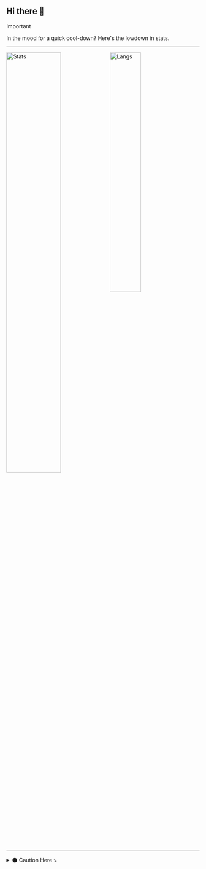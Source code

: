 ## Hi there 👋

> [!IMPORTANT]
> In the mood for a quick cool-down? Here's the lowdown in stats.


<hr>

<a href="https://www.linkedin.com/in/muhdaliyan/" target="_blank">
  <img alt="Stats" align="left" width="53%" src="https://github-readme-stats.vercel.app/api?username=muhdaliyan&show_icons=true&theme=dark"/>
</a>

<a href="https://www.linkedin.com/in/muhdaliyan/" target="_blank">
  <img alt="Langs" align="left" width="40%" src="https://github-readme-stats.vercel.app/api/top-langs/?username=muhdaliyan&layout=compact&show_icons=true&theme=dark"/>
</a>

<br clear="left">
<hr>
<details>

<summary> ⚫ Caution Here ⤵️ </summary>

## About Me

An ML/AI Developer and proficient programmer specializing in modern machine learning and artificial intelligence applications.
Formerly adept in diverse domains including Web Development, Game Development, Shopify Development, and Graphic Design.
Leveraging a robust background in programming, I'm passionate about crafting innovative solutions that merge technology with creativity.

[You wanna check my Linkdlin](https://www.linkedin.com/in/muhdaliyan/)

- [ ] Ummm i can ...
- [x] Python
- [x] Django
- [x] sklearn
- [x] tensorflow
- [x] etc
<br>

> Can decipher data like a detective decodes cryptic clues, except I don't need a magnifying glass, just a powerful computer and a cup of coffee. ☕


```ruby
   print("Strive for progress, not perfection.")
```

</details>
<!--
to add above one
https://github.com/anuraghazra/github-readme-stats?tab=readme-ov-file#github-stats-card
-->
